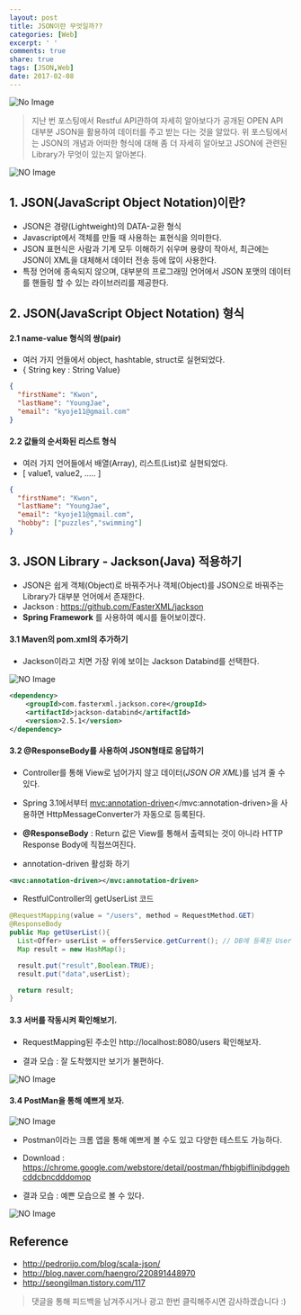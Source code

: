```yaml
---
layout: post
title: JSON이란 무엇일까??
categories: [Web]
excerpt: ' '
comments: true
share: true
tags: [JSON,Web]
date: 2017-02-08
---
```


![No Image](/assets/logo/web.jpg)

> 지난 번 포스팅에서 Restful API관하여 자세히 알아보다가 공개된 OPEN API 대부분 JSON을 활용하여 데이터를 주고 받는 다는 것을 알았다. 위 포스팅에서는 JSON의 개념과 어떠한 형식에 대해 좀 더 자세히 알아보고 JSON에 관련된 Library가 무엇이 있는지 알아본다.

![NO Image](/assets/posts/20170208/json.PNG)

## 1. JSON(JavaScript Object Notation)이란?
- JSON은 경량(Lightweight)의 DATA-교환 형식
- Javascript에서 객체를 만들 때 사용하는 표현식을 의미한다.
- JSON 표현식은 사람과 기계 모두 이해하기 쉬우며 용량이 작아서, 최근에는 JSON이 XML을 대체해서 데이터 전송 등에 많이 사용한다.
- 특정 언어에 종속되지 않으며, 대부분의 프로그래밍 언어에서 JSON 포맷의 데이터를 핸들링 할 수 있는 라이브러리를 제공한다.

## 2. JSON(JavaScript Object Notation) 형식

#### 2.1 name-value 형식의 쌍(pair)
- 여러 가지 언들에서 object, hashtable, struct로 실현되었다.
- { String key :  String Value}

```json
{
  "firstName": "Kwon",
  "lastName": "YoungJae",
  "email": "kyoje11@gmail.com"
}
```

#### 2.2 값들의 순서화된 리스트 형식
- 여러 가지 언어들에서 배열(Array), 리스트(List)로 실현되었다.
- [ value1, value2, ..... ]

```json
{
  "firstName": "Kwon",
  "lastName": "YoungJae",
  "email": "kyoje11@gmail.com",
  "hobby": ["puzzles","swimming"]
}
```

## 3. JSON Library - Jackson(Java) 적용하기
- JSON은 쉽게 객체(Object)로 바꿔주거나 객체(Object)를 JSON으로 바꿔주는 Library가 대부분 언어에서 존재한다.
- Jackson : <https://github.com/FasterXML/jackson>
- **Spring Framework** 를 사용하여 예시를 들어보이겠다.

#### 3.1 Maven의 pom.xml의 추가하기
- Jackson이라고 치면 가장 위에 보이는 Jackson Databind를 선택한다.

![NO Image](/assets/posts/20170208/1.PNG)

```xml
<dependency>
    <groupId>com.fasterxml.jackson.core</groupId>
    <artifactId>jackson-databind</artifactId>
    <version>2.5.1</version>
</dependency>
```

#### 3.2 @ResponseBody를 사용하여 JSON형태로 응답하기
- Controller를 통해 View로 넘어가지 않고 데이터(*JSON OR XML*)를 넘겨 줄 수 있다.
- Spring 3.1에서부터 <mvc:annotation-driven></mvc:annotation-driven>을 사용하면 HttpMessageConverter가 자동으로 등록된다.
- **@ResponseBody** : Return 값은 View를 통해서 출력되는 것이 아니라 HTTP Response Body에 직접쓰여진다.

- annotation-driven 활성화 하기

```xml
<mvc:annotation-driven></mvc:annotation-driven>
```

- RestfulController의 getUserList 코드

```java
@RequestMapping(value = "/users", method = RequestMethod.GET)
@ResponseBody
public Map getUserList(){
  List<Offer> userList = offersService.getCurrent(); // DB에 등록된 User List를 받아온다.
  Map result = new HashMap();

  result.put("result",Boolean.TRUE);
  result.put("data",userList);

  return result;
}
```

#### 3.3 서버를 작동시켜 확인해보기.
- RequestMapping된 주소인 http://localhost:8080/users 확인해보자.

- 결과 모습 : 잘 도착했지만 보기가 불편하다.

![NO Image](/assets/posts/20170208/2.PNG)


#### 3.4 PostMan을 통해 예쁘게 보자.

![NO Image](/assets/posts/20170208/postman.PNG)

- Postman이라는 크롬 앱을 통해 예쁘게 볼 수도 있고 다양한 테스트도 가능하다.

- Download : <https://chrome.google.com/webstore/detail/postman/fhbjgbiflinjbdggehcddcbncdddomop>

- 결과 모습 : 예쁜 모습으로 볼 수 있다.

![NO Image](/assets/posts/20170208/3.PNG)


## Reference
- <http://pedrorijo.com/blog/scala-json/>
- <http://blog.naver.com/haengro/220891448970>
- <http://seongilman.tistory.com/117>


> 댓글을 통해 피드백을 남겨주시거나 광고 한번 클릭해주시면 감사하겠습니다 :)
